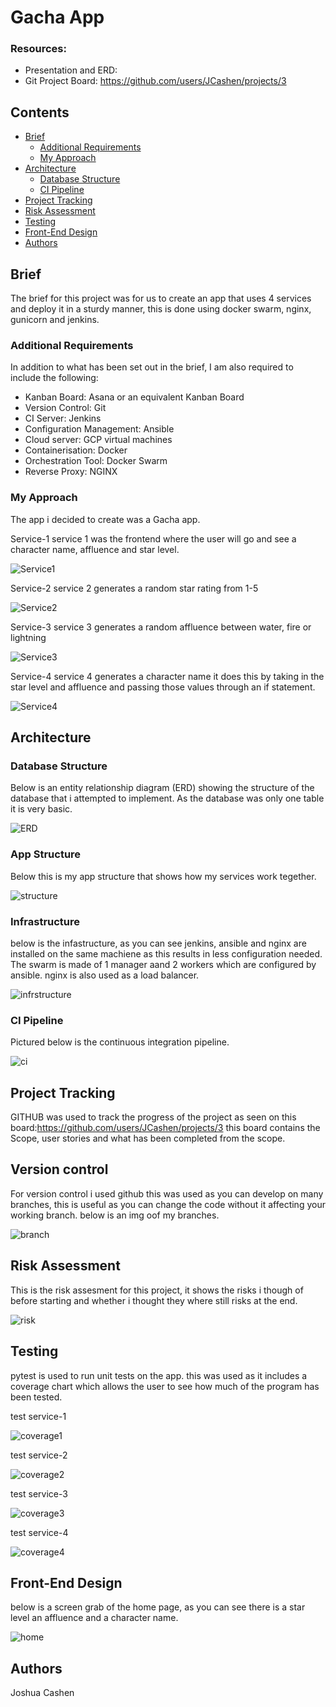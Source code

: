 # Gacha App

### Resources:
* Presentation and ERD: 
* Git Project Board: https://github.com/users/JCashen/projects/3

## Contents
* [Brief](#brief)
   * [Additional Requirements](#additional-requirements)
   * [My Approach](#my-approach)
* [Architecture](#architecture)
   * [Database Structure](#database-structure)
   * [CI Pipeline](#ci-pipeline)
* [Project Tracking](#project-tracking)
* [Risk Assessment](#risk-assessment)
* [Testing](#testing)
* [Front-End Design](#front-end-design)
* [Authors](#authors)

## Brief
The brief for this project was for us to create an app that uses 4 services and deploy it in a sturdy manner, this is done using docker swarm, nginx, gunicorn and jenkins.

### Additional Requirements
In addition to what has been set out in the brief, I am also required to include the following:
* Kanban Board: Asana or an equivalent Kanban Board
* Version Control: Git
* CI Server: Jenkins
* Configuration Management: Ansible
* Cloud server: GCP virtual machines
* Containerisation: Docker
* Orchestration Tool: Docker Swarm
* Reverse Proxy: NGINX

### My Approach
The app i decided to create was a Gacha app.

Service-1
service 1 was the frontend where the user will go and see a character name, affluence and star level.

![Service1][Service1]

Service-2
service 2 generates a random star rating from 1-5 

![Service2][Service2]

Service-3 
service 3 generates a random affluence between water, fire or lightning

![Service3][Service3]

Service-4
service 4 generates a character name it does this by taking in the star level and affluence and passing those values through an if statement.

![Service4][Service4]

## Architecture
### Database Structure
Below is an entity relationship diagram (ERD) showing the structure of the database that i attempted to implement. As the database was only one table it is very basic.

![ERD][ERD]

### App Structure
Below this is my app structure that shows how my services work tegether. 

![structure][structure]

### Infrastructure
below is the infastructure, as you can see jenkins, ansible and nginx are installed on the same machiene as this results in less configuration needed. The swarm is made of 1 manager aand 2 workers which are configured by ansible. nginx is also used as a load balancer. 

![infrstructure][infrastructure]

### CI Pipeline
Pictured below is the continuous integration pipeline.

![ci][ci]

## Project Tracking
GITHUB was used to track the progress of the project as seen on this board:https://github.com/users/JCashen/projects/3
this board contains the Scope, user stories and what has been completed from the scope.

## Version control
For version control i used github this was used as you can develop on many branches, this is useful as you can change the code without it affecting your working branch.
below is an img oof my branches.

![branch][branch]

## Risk Assessment
This is the risk assesment for this project, it shows the risks i though of before starting and whether i thought they where still risks at the end. 

![risk][risk]

## Testing
pytest is used to run unit tests on the app. this was used as it includes a coverage chart which allows the user to see how much of the program has been tested.

test service-1

![coverage1][coverage1]

test service-2

![coverage2][coverage2]

test service-3

![coverage3][coverage3]

test service-4

![coverage4][coverage4]

## Front-End Design
below is a screen grab of the home page, as you can see there is a star level an affluence and a character name.

![home][home]


## Authors
Joshua Cashen

[Service1]: https://i.imgur.com/gQxxK55.jpg
[Service2]: https://i.imgur.com/bJBGbkk.jpg
[Service3]: https://i.imgur.com/PPdnxsr.jpg
[Service4]: https://i.imgur.com/Cu4sjE1.jpg
[ERD]: https://i.imgur.com/6VZphc3.jpg
[risk]: https://i.imgur.com/1Xj9ArL.jpg
[ci]: https://i.imgur.com/l9IDTkU.jpg
[structure]: https://i.imgur.com/SgudEja.jpg
[infrastructure]: https://i.imgur.com/wpkS6w3.jpg
[branch]: https://i.imgur.com/RwBqOpN.jpg
[risk]: https://i.imgur.com/1Xj9ArL.jpg
[coverage1]: https://i.imgur.com/raQwf2d.jpg
[coverage2]: https://i.imgur.com/J5C1Heb.jpg
[coverage3]: https://i.imgur.com/OQrgj7g.jpg
[coverage4]: https://i.imgur.com/fPugvJc.jpg
[home]: https://i.imgur.com/KPGPpWK.jpg
